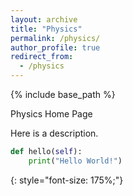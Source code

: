 ```yaml
---
layout: archive
title: "Physics"
permalink: /physics/
author_profile: true
redirect_from:
  - /physics
---
```


{% include base_path %}

Physics Home Page

Here is a description.

~~~ python
def hello(self):
    print("Hello World!")
~~~
{: style="font-size: 175%;"}